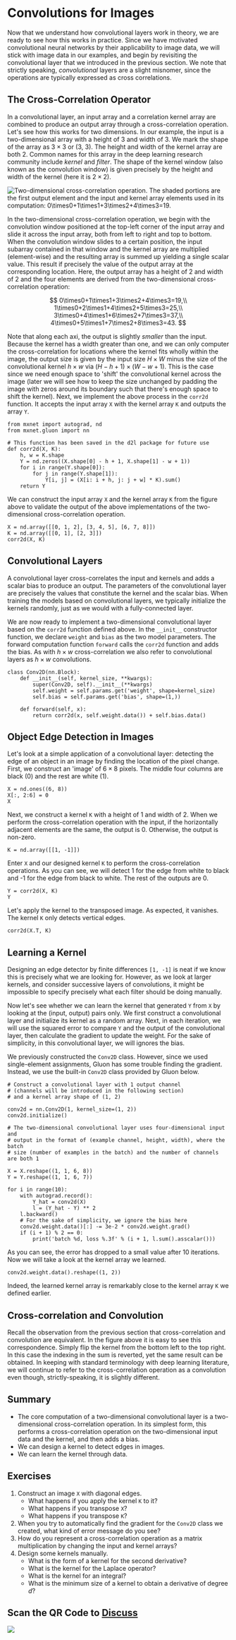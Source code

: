# Convolutions for Images

Now that we understand how convolutional layers work in theory, 
we are ready to see how this works in practice. 
Since we have motivated convolutional neural networks
by their applicability to image data,
we will stick with image data in our examples,
and begin by revisiting the convolutional layer
that we introduced in the previous section. 
We note that strictly speaking, *convolutional* layers are a slight misnomer,
since the operations are typically expressed as cross correlations.


## The Cross-Correlation Operator

In a convolutional layer, an input array 
and a correlation kernel array are combined
to produce an output array through a cross-correlation operation. 
Let's see how this works for two dimensions. 
In our example, the input is a two-dimensional array 
with a height of 3 and width of 3. 
We mark the shape of the array as $3 \times 3$ or (3, 3). 
The height and width of the kernel array are both 2. 
Common names for this array in the deep learning research community
include *kernel* and *filter*.
The shape of the kernel window (also known as the convolution window) 
is given precisely by the height and width of the kernel 
(here it is $2 \times 2$).

![Two-dimensional cross-correlation operation. The shaded portions are the first output element and the input and kernel array elements used in its computation: $0\times0+1\times1+3\times2+4\times3=19$. ](../img/correlation.svg)

In the two-dimensional cross-correlation operation, 
we begin with the convolution window positioned 
at the top-left corner of the input array
and slide it across the input array, 
both from left to right and top to bottom. 
When the convolution window slides to a certain position, 
the input subarray contained in that window 
and the kernel array are multiplied (element-wise) 
and the resulting array is summed up
yielding a single scalar value.
This result if precisely the value of the output array
at the corresponding location.
Here, the output array has a height of 2 and width of 2
and the four elements are derived from 
the two-dimensional cross-correlation operation:

$$
0\times0+1\times1+3\times2+4\times3=19,\\
1\times0+2\times1+4\times2+5\times3=25,\\
3\times0+4\times1+6\times2+7\times3=37,\\
4\times0+5\times1+7\times2+8\times3=43.
$$

Note that along each axi, the output is slightly *smaller* than the input. 
Because the kernel has a width greater than one,
and we can only computer the cross-correlation
for locations where the kernel fits wholly within the image, 
the output size is given by the input size $H \times W$ 
minus the size of the convolutional kernel $h \times w$ 
via $(H-h+1) \times (W-w+1)$. 
This is the case since we need enough space 
to 'shift' the convolutional kernel across the image 
(later we will see how to keep the size unchanged 
by padding the image with zeros around its boundary 
such that there's enough space to shift the kernel). 
Next, we implement the above process in the `corr2d` function. 
It accepts the input array `X` with the kernel array `K` 
and outputs the array `Y`.

```{.python .input}
from mxnet import autograd, nd
from mxnet.gluon import nn

# This function has been saved in the d2l package for future use
def corr2d(X, K):
    h, w = K.shape
    Y = nd.zeros((X.shape[0] - h + 1, X.shape[1] - w + 1))
    for i in range(Y.shape[0]):
        for j in range(Y.shape[1]):
            Y[i, j] = (X[i: i + h, j: j + w] * K).sum()
    return Y
```

We can construct the input array `X` and the kernel array `K` 
from the figure above 
to validate the output of the above implementations 
of the two-dimensional cross-correlation operation.

```{.python .input}
X = nd.array([[0, 1, 2], [3, 4, 5], [6, 7, 8]])
K = nd.array([[0, 1], [2, 3]])
corr2d(X, K)
```

## Convolutional Layers

A convolutional layer cross-correlates the input and kernels 
and adds a scalar bias to produce an output. 
The parameters of the convolutional layer
are precisely the values that constitute the kernel and the scalar bias. 
When training the models based on convolutional layers,
we typically initialize the kernels randomly, 
just as we would with a fully-connected layer.

We are now ready to implement a two-dimensional convolutional layer 
based on the `corr2d` function defined above. 
In the `__init__` constructor function, 
we declare `weight` and `bias` as the two model parameters. 
The forward computation function `forward` 
calls the `corr2d` function and adds the bias. 
As with $h \times w$ cross-correlation 
we also refer to convolutional layers 
as $h \times w$ convolutions.

```{.python .input  n=70}
class Conv2D(nn.Block):
    def __init__(self, kernel_size, **kwargs):
        super(Conv2D, self).__init__(**kwargs)
        self.weight = self.params.get('weight', shape=kernel_size)
        self.bias = self.params.get('bias', shape=(1,))

    def forward(self, x):
        return corr2d(x, self.weight.data()) + self.bias.data()
```

## Object Edge Detection in Images

Let's look at a simple application of a convolutional layer: 
detecting the edge of an object in an image 
by finding the location of the pixel change. 
First, we construct an 'image' of $6\times 8$ pixels. 
The middle four columns are black (0) and the rest are white (1).

```{.python .input  n=66}
X = nd.ones((6, 8))
X[:, 2:6] = 0
X
```

Next, we construct a kernel `K` with a height of 1 and width of 2. 
When we perform the cross-correlation operation with the input, 
if the horizontally adjacent elements are the same, 
the output is 0. Otherwise, the output is non-zero.

```{.python .input  n=67}
K = nd.array([[1, -1]])
```

Enter `X` and our designed kernel `K` 
to perform the cross-correlation operations. 
As you can see, we will detect 1 for the edge from white to black 
and -1 for the edge from black to white. 
The rest of the outputs are 0.

```{.python .input  n=69}
Y = corr2d(X, K)
Y
```

Let's apply the kernel to the transposed image. 
As expected, it vanishes. The kernel `K` only detects vertical edges.

```{.python .input}
corr2d(X.T, K)
```

## Learning a Kernel

Designing an edge detector by finite differences `[1, -1]` is neat 
if we know this is precisely what we are looking for. 
However, as we look at larger kernels, 
and consider successive layers of convolutions, 
it might be impossible to specify 
precisely what each filter should be doing manually. 

Now let's see whether we can learn the kernel that generated `Y` from `X` 
by looking at the (input, output) pairs only. 
We first construct a convolutional layer 
and initialize its kernel as a random array. 
Next, in each iteration, we will use the squared error 
to compare `Y` and the output of the convolutional layer, 
then calculate the gradient to update the weight. 
For the sake of simplicity, in this convolutional layer,
we will ignores the bias.

We previously constructed the `Conv2D` class. 
However, since we used single-element assignments, 
Gluon has some trouble finding the gradient. 
Instead, we use the built-in `Conv2D` class provided by Gluon below.

```{.python .input  n=83}
# Construct a convolutional layer with 1 output channel 
# (channels will be introduced in the following section) 
# and a kernel array shape of (1, 2)

conv2d = nn.Conv2D(1, kernel_size=(1, 2))
conv2d.initialize()

# The two-dimensional convolutional layer uses four-dimensional input and
# output in the format of (example channel, height, width), where the batch
# size (number of examples in the batch) and the number of channels are both 1

X = X.reshape((1, 1, 6, 8))
Y = Y.reshape((1, 1, 6, 7))

for i in range(10):
    with autograd.record():
        Y_hat = conv2d(X)
        l = (Y_hat - Y) ** 2
    l.backward()
    # For the sake of simplicity, we ignore the bias here
    conv2d.weight.data()[:] -= 3e-2 * conv2d.weight.grad()
    if (i + 1) % 2 == 0:
        print('batch %d, loss %.3f' % (i + 1, l.sum().asscalar()))
```

As you can see, the error has dropped to a small value after 10 iterations. Now we will take a look at the kernel array we learned.

```{.python .input}
conv2d.weight.data().reshape((1, 2))
```

Indeed, the learned kernel array is remarkably close 
to the kernel array `K` we defined earlier.

## Cross-correlation and Convolution

Recall the observation from the previous section 
that cross-correlation and convolution are equivalent.
In the figure above it is easy to see this correspondence. 
Simply flip the kernel from the bottom left to the top right. 
In this case the indexing in the sum is reverted, 
yet the same result can be obtained. 
In keeping with standard terminology with deep learning literature,
we will continue to refer to the cross-correlation operation 
as a convolution even though, strictly-speaking, it is slightly different.

## Summary

* The core computation of a two-dimensional convolutional layer is a two-dimensional cross-correlation operation. In its simplest form, this performs a cross-correlation operation on the two-dimensional input data and the kernel, and then adds a bias.
* We can design a kernel to detect edges in images.
* We can learn the kernel through data.

## Exercises

1. Construct an image `X` with diagonal edges.
    * What happens if you apply the kernel `K` to it?
    * What happens if you transpose `X`?
    * What happens if you transpose `K`?
1. When you try to automatically find the gradient for the `Conv2D` class we created, what kind of error message do you see?
1. How do you represent a cross-correlation operation as a matrix multiplication by changing the input and kernel arrays?
1. Design some kernels manually.
    * What is the form of a kernel for the second derivative?
    * What is the kernel for the Laplace operator?
    * What is the kernel for an integral?
    * What is the minimum size of a kernel to obtain a derivative of degree $d$?

## Scan the QR Code to [Discuss](https://discuss.mxnet.io/t/2349)

![](../img/qr_conv-layer.svg)
